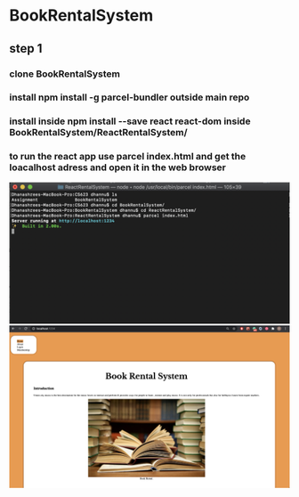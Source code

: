 # BookRentalSystem
## step 1
### clone BookRentalSystem
### install npm install -g parcel-bundler outside main repo
### install inside npm install --save react react-dom inside BookRentalSystem/ReactRentalSystem/
### to run the react app use parcel index.html and get the loacalhost adress and open it in the web browser
![ScreenShot](images/image1.png)
![ScreenShot](images/image2.png)

